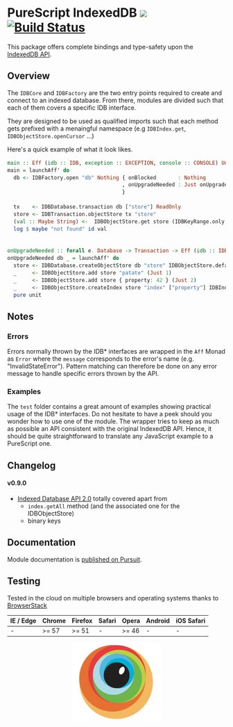 PureScript IndexedDB [![](https://img.shields.io/badge/doc-pursuit-60b5cc.svg)](http://pursuit.purescript.org/packages/purescript-indexeddb) [![Build Status](https://travis-ci.org/truqu/purescript-indexedDB.svg?branch=master)](https://travis-ci.org/truqu/purescript-indexedDB)
=====

This package offers complete bindings and type-safety upon the [IndexedDB API](https://w3c.github.io/IndexedDB).

## Overview 

The `IDBCore` and `IDBFactory` are the two entry points required to create and connect to an
indexed database. From there, modules are divided such that each of them covers a specific IDB
interface. 

They are designed to be used as qualified imports such that each method gets prefixed with a
menaingful namespace (e.g `IDBIndex.get`, `IDBObjectStore.openCursor` ...)

Here's a quick example of what it look likes. 
```purescript
main :: Eff (idb :: IDB, exception :: EXCEPTION, console :: CONSOLE) Unit
main = launchAff' do
  db <- IDBFactory.open "db" Nothing { onBlocked       : Nothing
                                     , onUpgradeNeeded : Just onUpgradeNeeded
                                     }

  tx    <- IDBDatabase.transaction db ["store"] ReadOnly
  store <- IDBTransaction.objectStore tx "store"
  (val :: Maybe String) <-  IDBObjectStore.get store (IDBKeyRange.only 1)
  log $ maybe "not found" id val


onUpgradeNeeded :: forall e. Database -> Transaction -> Eff (idb :: IDB, exception :: EXCEPTION | e) Unit
onUpgradeNeeded db _ = launchAff' do
  store <- IDBDatabase.createObjectStore db "store" IDBObjectStore.defaultParameters
  _     <- IDBObjectStore.add store "patate" (Just 1)
  _     <- IDBObjectStore.add store { property: 42 } (Just 2)
  _     <- IDBObjectStore.createIndex store "index" ["property"] IDBIndex.defaultParameters
  pure unit
```

## Notes

### Errors
Errors normally thrown by the IDB\* interfaces are wrapped in the `Aff` Monad as `Error`
where the `message` corresponds to the error's name (e.g. "InvalidStateError").
Pattern matching can therefore be done on any error message to handle specific errors thrown
by the API.

### Examples
The `test` folder contains a great amount of examples showing practical usage of the IDB\*
interfaces. Do not hesitate to have a peek should you wonder how to use one of the module. The
wrapper tries to keep as much as possible an API consistent with the original IndexedDB API.
Hence, it should be quite straightforward to translate any JavaScript example to a PureScript
one. 

## Changelog

#### v0.9.0

- [Indexed Database API 2.0](https://w3c.github.io/IndexedDB/) totally covered apart from 
  - `index.getAll` method (and the associated one for the IDBObjectStore)
  - binary keys

## Documentation

Module documentation is [published on Pursuit](http://pursuit.purescript.org/packages/purescript-indexeddb).

## Testing 
Tested in the cloud on multiple browsers and operating systems thanks to [BrowserStack](https://www.browserstack.com)


| IE / Edge | Chrome | Firefox | Safari  | Opera | Android | iOS Safari |
| ----------| ------ | ------- | ------- | ----- | ------- | ---------- |
| -         | >= 57  | >= 51   | -       | >= 46 | -       | -          |

<p align="center">
  <a href="https://www.browserstack.com"><img alt="browserstack" src=".github/browserstack.png" /></a>
</p>
